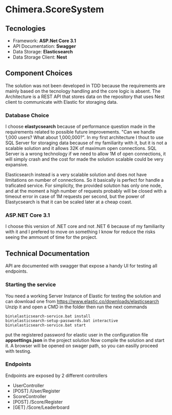 # Chimera.ScoreSystem

## Tecnologies
- Framework: **ASP.Net Core 3.1**
- API Documentation: **Swagger**
- Data Storage: **Elasticsearch**
- Data Storage Client: **Nest**

## Component Choices
The solution was not been developed in TDD because the requirements are mainly based on the tecnology handling and the core logic is absent.
The Architecture is a REST API that stores data on the repository that uses Nest client to communicate with Elastic for storaging data.

### Database Choice
I choose **elastycsearch** because of performance question made in the requirements related to possible future improvements. "Can we handle 1,000 users? What about 1,000,000?".
In my first architecture I thout to use SQL Server for storaging data because of my familiarity with it, but it is not a scalable solution and it allows 32K of maximum open connections.
SQL Server is a wrong technology if we need to allow 1M of open connections, it will simply crash and the cost for made the solution scalable could be very expansive.


Elasticsearch instead is a very scalable solution and does not have limitations on number of connections. So it basically is perfect for handle a traficated service.
For simplicity, the provided solution has only one node, and at the moment a high number of requests probably will be closed with a timeout error in case of 1M requests per second, but the power of Elastycsearch is that it can be scaled later at a cheap coast.

### ASP.NET Core 3.1
I choose this version of .NET core and not .NET 6 because of my familiarity with it and I prefered to move on something I know for reduce the risks seeing the ammount of time for the project.

## Technical Documentation
API are documented with swagger that expose a handy UI for testing all endpoints.

### Starting the service
You need a working Server Instance of Elastic for testing the solution and can download one from https://www.elastic.co/downloads/elasticsearch
Unzip it and open a CMD in the folder then run the next commands
```shell
bin\elasticsearch-service.bat install
bin\elasticsearch-setup-passwords.bat interactive
bin\elasticsearch-service.bat start
```
put the registered password for elastic user in the configuration file **appsettings.json** in the project solution
Now compile the solution and start it. A browser will be opened on swager path, so you can easilly proceed with testing.

### Endpoints
Endpoints are exposed by 2 different controllers
- UserController
 - [POST] /User/Register
- ScoreController
 - [POST] /Score/Register
 - [GET]  /Score/Leaderboard
